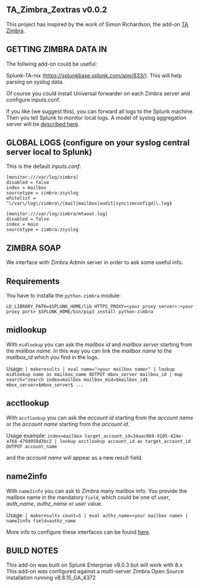 TA_Zimbra_Zextras v0.0.2
----------------

This project has inspired by the work of Simon Richardson, the add-on [TA Zimbra](https://splunkbase.splunk.com/app/5704).

GETTING ZIMBRA DATA IN
----------------------
The follwing add-on could be useful:

Splunk-TA-nix (https://splunkbase.splunk.com/app/833/).  This will help parsing on syslog data.

Of course you could install Universal forwarder on each Zimbra server and configure inputs.conf.

If you like (we suggest this), you can forward all logs to the Splunk machine.
Then you tell Splunk to monitor local logs.
A model of syslog aggregation server will be [described here](README_rsyslog.md).


GLOBAL LOGS (configure on your syslog central server local to Splunk)
--------------------------------------
This is the default _inputs.conf_:
```
[monitor:///var/log/zimbra]
disabled = false
index = mailbox
sourcetype = zimbra:zsyslog
whitelist = ^\/var\/log\/zimbra\/(mail|mailbox|audit|sync|zmconfigd)\.log$

[monitor:///var/log/zimbra/mtaout.log]
disabled = false
index = main
sourcetype = zimbra:zsyslog
```

ZIMBRA SOAP
-----------
We interface with Zimbra Admin server in order to ask some useful info.

## Requirements
You have to installa the `python-zimbra` module:
```
LD_LIBRARY_PATH=$SPLUNK_HOME/lib HTTPS_PROXY=<your proxy server>:<your proxy port> $SPLUNK_HOME/bin/pip3 install python-zimbra
```

## midlookup
With `midlookup` you can ask the _mailbox id_ and _mailbox server_ starting from the _mailbox name_.
In this way you can link the _mailbox name_ to the _mailbox_id_ which you find in the logs.

Usage:
```| makeresults | eval name="<your mailbox name>" | lookup midlookup name as mailbox_name OUTPUT mbox_server mailbox_id | map search="search index=mailbox mailbox_mid=$mailbox_id$ mbox_server=$mbox_server$ ...```

## acctlookup
With `acctlookup` you can ask the _account id_ starting from the _account name_ or the _account name_ starting from the _account id_.

Usage example:
```index=mailbox target_account_id=34aac069-9105-424e-a768-470d058d3bc2 | lookup acctlookup account_id as target_account_id OUTPUT account_name```

and the _account name_ will appear as a new result field.

## name2info
With `name2info` you can ask to Zimbra many mailbox info. You provide the mailbox name in the mandatory `field`, which could be one of
_user_, _auth_name_, _authz_name_ or _user_ value.

Usage:
```| makeresults count=1 | eval authz_name=<your mailbox name> | name2info field=authz_name```

More info to configure these interfaces can be found [here](README_MAILBOX_MID.md).

BUILD NOTES
-----------
This add-on was built on Splunk Enterprise v9.0.3 but will work with 8.x  
This add-on was configured against a multi-server Zimbra Open Source installation running v8.8.15_GA_4372

